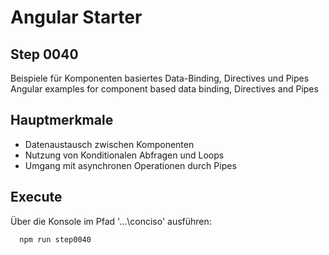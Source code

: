 # Angular Starter #

## Step 0040
Beispiele für Komponenten basiertes Data-Binding, Directives und Pipes
Angular examples for component based data binding, Directives and Pipes

## Hauptmerkmale
 - Datenaustausch zwischen Komponenten
 - Nutzung von Konditionalen Abfragen und Loops
 - Umgang mit asynchronen Operationen durch Pipes

## Execute
Über die Konsole im Pfad '...\conciso' ausführen:
```shell
  npm run step0040
```